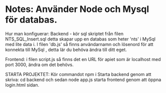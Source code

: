 # Notes: Använder Node och Mysql för databas.

Hur man konfiguerar:
Backend - kör sql skriptet från filen NTS_SQL_Insert.sql detta skapar upp en databas som heter 'nts' i MySql med lite data i. 
I filen 'db.js' så finns användarnamn och lösenord för att konnekta till MySql , detta lär du behöva ändra till ditt eget. 

Frontend: i filen script.js så finns det en URL för apiet som är localhost med port 3000, ändra om det behövs.

STARTA PROJEKTET:
Kör commandot npm i
Starta backend genom att skriva: cd backend och sedan node app.js
starta frontend genom att öppna login.html sidan.


